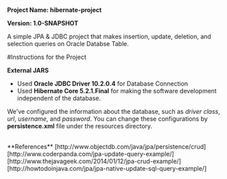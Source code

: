 **Project Name: hibernate-project**

**Version: 1.0-SNAPSHOT**

A simple JPA & JDBC project that makes insertion, update, deletion, and selection queries on Oracle Databse Table.

#Instructions for the Project

**External JARS** 

 + Used **Oracle JDBC Driver 10.2.0.4** for Database Connection 
 + Used **Hibernate Core 5.2.1.Final** for making the software development independent of the database.

We've configured the information about the database, such as _driver class_, _url_, _username_, and _password_. You can change these configurations by **persistence.xml** file under the resources directory.

<br>
**References**
[http://www.objectdb.com/java/jpa/persistence/crud]
[http://www.coderpanda.com/jpa-update-query-example/]
[http://www.thejavageek.com/2014/01/12/jpa-crud-example/]
[http://howtodoinjava.com/jpa/jpa-native-update-sql-query-example/]
